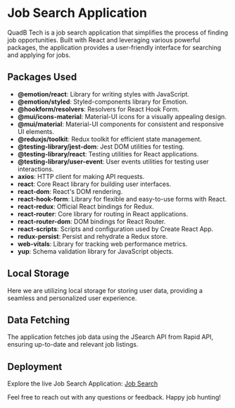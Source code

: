 # Job Search Application

QuadB Tech is a job search application that simplifies the process of finding job opportunities. Built with React and leveraging various powerful packages, the application provides a user-friendly interface for searching and applying for jobs.

## Packages Used

- **@emotion/react**: Library for writing styles with JavaScript.
- **@emotion/styled**: Styled-components library for Emotion.
- **@hookform/resolvers**: Resolvers for React Hook Form.
- **@mui/icons-material**: Material-UI icons for a visually appealing design.
- **@mui/material**: Material-UI components for consistent and responsive UI elements.
- **@reduxjs/toolkit**: Redux toolkit for efficient state management.
- **@testing-library/jest-dom**: Jest DOM utilities for testing.
- **@testing-library/react**: Testing utilities for React applications.
- **@testing-library/user-event**: User events utilities for testing user interactions.
- **axios**: HTTP client for making API requests.
- **react**: Core React library for building user interfaces.
- **react-dom**: React's DOM rendering.
- **react-hook-form**: Library for flexible and easy-to-use forms with React.
- **react-redux**: Official React bindings for Redux.
- **react-router**: Core library for routing in React applications.
- **react-router-dom**: DOM bindings for React Router.
- **react-scripts**: Scripts and configuration used by Create React App.
- **redux-persist**: Persist and rehydrate a Redux store.
- **web-vitals**: Library for tracking web performance metrics.
- **yup**: Schema validation library for JavaScript objects.

## Local Storage

Here we are utilizing local storage for storing user data, providing a seamless and personalized user experience.

## Data Fetching

The application fetches job data using the JSearch API from Rapid API, ensuring up-to-date and relevant job listings.

## Deployment

Explore the live Job Search Application: [Job Search](https://job-search-application.vercel.app/)

Feel free to reach out with any questions or feedback. Happy job hunting!
